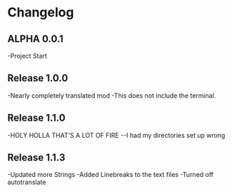 # Changelog

## ALPHA 0.0.1
-Project Start

## Release 1.0.0
-Nearly completely translated mod
-This does not include the terminal.

## Release 1.1.0
-HOLY HOLLA THAT'S A LOT OF FIRE
--I had my directories set up wrong

## Release 1.1.3
-Updated more Strings
-Added Linebreaks to the text files
-Turned off autotranslate

